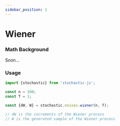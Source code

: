 ```yaml
---
sidebar_position: 1
---
```


# Wiener

### Math Background

Soon...

### Usage

```ts
import {stochastic} from 'stochastic-js';

const n = 100;
const T = 1;

const {dW, W} = stochastic.noises.wiener(n, T);

// dW is the increments of the Wiener process
// W is the generated sample of the Wiener process
```
